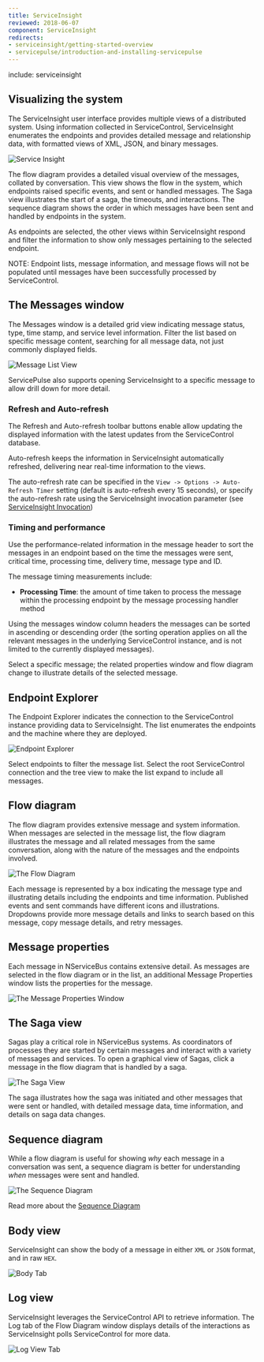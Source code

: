 ```yaml
---
title: ServiceInsight
reviewed: 2018-06-07
component: ServiceInsight
redirects:
- serviceinsight/getting-started-overview
- servicepulse/introduction-and-installing-servicepulse
---
```


include: serviceinsight


## Visualizing the system

The ServiceInsight user interface provides multiple views of a distributed system. Using information collected in ServiceControl, ServiceInsight enumerates the endpoints and provides detailed message and relationship data, with formatted views of XML, JSON, and binary messages.

![Service Insight](images/service-insight.png 'width=500')

The flow diagram provides a detailed visual overview of the messages, collated by conversation. This view shows the flow in the system, which endpoints raised specific events, and sent or handled messages. The Saga view illustrates the start of a saga, the timeouts, and interactions. The sequence diagram shows the order in which messages have been sent and handled by endpoints in the system.

As endpoints are selected, the other views within ServiceInsight respond and filter the information to show only messages pertaining to the selected endpoint.

NOTE: Endpoint lists, message information, and message flows will not be populated until messages have been successfully processed by ServiceControl.

## The Messages window

The Messages window is a detailed grid view indicating message status, type, time stamp, and service level information. Filter the list based on specific message content, searching for all message data, not just commonly displayed fields.

![Message List View](images/overview-messagedetailwindow.png 'width=500')

ServicePulse also supports opening ServiceInsight to a specific message to allow drill down for more detail.


### Refresh and Auto-refresh

The Refresh and Auto-refresh toolbar buttons enable allow updating the displayed information with the latest updates from the ServiceControl database.

Auto-refresh keeps the information in ServiceInsight automatically refreshed, delivering near real-time information to the views.

The auto-refresh rate can be specified in the `View -> Options -> Auto-Refresh Timer` setting (default is auto-refresh every 15 seconds), or specify the auto-refresh rate using the ServiceInsight invocation parameter (see [ServiceInsight Invocation](application-invocation.md))


### Timing and performance

Use the performance-related information in the message header to sort the messages in an endpoint based on the time the messages were sent, critical time, processing time, delivery time, message type and ID.

The message timing measurements include:

 * **Processing Time**: the amount of time taken to process the message within the processing endpoint by the message processing handler method

Using the messages window column headers the messages can be sorted in ascending or descending order (the sorting operation applies on all the relevant messages in the underlying ServiceControl instance, and is not limited to the currently displayed messages).

Select a specific message; the related properties window and flow diagram change to illustrate details of the selected message.


## Endpoint Explorer

The Endpoint Explorer indicates the connection to the ServiceControl instance providing data to ServiceInsight. The list enumerates the endpoints and the machine where they are deployed.

![Endpoint Explorer](images/overview-endpointexplore-machinename.png)

Select endpoints to filter the message list. Select the root ServiceControl connection and the tree view to make the list expand to include all messages.

## Flow diagram

The flow diagram provides extensive message and system information. When messages are selected in the message list, the flow diagram illustrates the message and all related messages from the same conversation, along with the nature of the messages and the endpoints involved.

![The Flow Diagram](images/overview-flowdiagram-wpopup.png 'width=500')

Each message is represented by a box indicating the message type and illustrating details including the endpoints and time information. Published events and sent commands have different icons and illustrations. Dropdowns provide more message details and links to search based on this message, copy message details, and retry messages.


## Message properties

Each message in NServiceBus contains extensive detail. As messages are selected in the flow diagram or in the list, an additional Message Properties window lists the properties for the message.

![The Message Properties Window](images/overview-messageproperties.png 'width=500')


## The Saga view

Sagas play a critical role in NServiceBus systems. As coordinators of processes they are started by certain messages and interact with a variety of messages and services. To open a graphical view of Sagas, click a message in the flow diagram that is handled by a saga.

![The Saga View](images/overview-sagaview.png 'width=500')

The saga illustrates how the saga was initiated and other messages that were sent or handled, with detailed message data, time information, and details on saga data changes.


## Sequence diagram

While a flow diagram is useful for showing *why* each message in a conversation was sent, a sequence diagram is better for understanding *when* messages were sent and handled.

![The Sequence Diagram](images/overview-sequence-diagram.png 'width=500')

Read more about the [Sequence Diagram](/serviceinsight/sequence-diagram/)


## Body view

ServiceInsight can show the body of a message in either `XML` or `JSON` format, and in raw `HEX`.

![Body Tab](images/overview-bodyview.png 'width=500')


## Log view

ServiceInsight leverages the ServiceControl API to retrieve information. The Log tab of the Flow Diagram window displays details of the interactions as ServiceInsight polls ServiceControl for more data.

![Log View Tab](images/overview-logview.png 'width=500')
